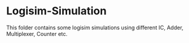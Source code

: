# Logisim-Simulation
This folder contains some logisim simulations using different IC, Adder, Multiplexer, Counter etc.
